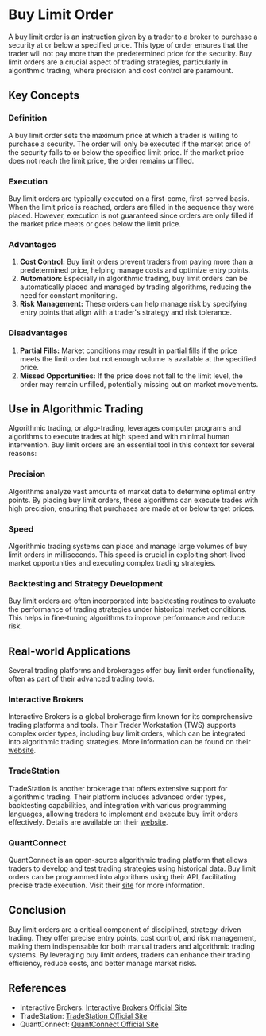 # Buy Limit Order

A buy limit order is an instruction given by a trader to a broker to purchase a security at or below a specified price. This type of order ensures that the trader will not pay more than the predetermined price for the security. Buy limit orders are a crucial aspect of trading strategies, particularly in algorithmic trading, where precision and cost control are paramount.

## Key Concepts

### Definition

A buy limit order sets the maximum price at which a trader is willing to purchase a security. The order will only be executed if the market price of the security falls to or below the specified limit price. If the market price does not reach the limit price, the order remains unfilled.

### Execution

Buy limit orders are typically executed on a first-come, first-served basis. When the limit price is reached, orders are filled in the sequence they were placed. However, execution is not guaranteed since orders are only filled if the market price meets or goes below the limit price.

### Advantages

1. **Cost Control:** Buy limit orders prevent traders from paying more than a predetermined price, helping manage costs and optimize entry points.
2. **Automation:** Especially in algorithmic trading, buy limit orders can be automatically placed and managed by trading algorithms, reducing the need for constant monitoring.
3. **Risk Management:** These orders can help manage risk by specifying entry points that align with a trader's strategy and risk tolerance.

### Disadvantages

1. **Partial Fills:** Market conditions may result in partial fills if the price meets the limit order but not enough volume is available at the specified price.
2. **Missed Opportunities:** If the price does not fall to the limit level, the order may remain unfilled, potentially missing out on market movements.

## Use in Algorithmic Trading

Algorithmic trading, or algo-trading, leverages computer programs and algorithms to execute trades at high speed and with minimal human intervention. Buy limit orders are an essential tool in this context for several reasons:

### Precision

Algorithms analyze vast amounts of market data to determine optimal entry points. By placing buy limit orders, these algorithms can execute trades with high precision, ensuring that purchases are made at or below target prices.

### Speed

Algorithmic trading systems can place and manage large volumes of buy limit orders in milliseconds. This speed is crucial in exploiting short-lived market opportunities and executing complex trading strategies.

### Backtesting and Strategy Development

Buy limit orders are often incorporated into backtesting routines to evaluate the performance of trading strategies under historical market conditions. This helps in fine-tuning algorithms to improve performance and reduce risk.

## Real-world Applications

Several trading platforms and brokerages offer buy limit order functionality, often as part of their advanced trading tools.

### Interactive Brokers

Interactive Brokers is a global brokerage firm known for its comprehensive trading platforms and tools. Their Trader Workstation (TWS) supports complex order types, including buy limit orders, which can be integrated into algorithmic trading strategies. More information can be found on their [website](https://www.interactivebrokers.com).

### TradeStation

TradeStation is another brokerage that offers extensive support for algorithmic trading. Their platform includes advanced order types, backtesting capabilities, and integration with various programming languages, allowing traders to implement and execute buy limit orders effectively. Details are available on their [website](https://www.tradestation.com).

### QuantConnect

QuantConnect is an open-source algorithmic trading platform that allows traders to develop and test trading strategies using historical data. Buy limit orders can be programmed into algorithms using their API, facilitating precise trade execution. Visit their [site](https://www.quantconnect.com) for more information.

## Conclusion

Buy limit orders are a critical component of disciplined, strategy-driven trading. They offer precise entry points, cost control, and risk management, making them indispensable for both manual traders and algorithmic trading systems. By leveraging buy limit orders, traders can enhance their trading efficiency, reduce costs, and better manage market risks.

## References

- Interactive Brokers: [Interactive Brokers Official Site](https://www.interactivebrokers.com)
- TradeStation: [TradeStation Official Site](https://www.tradestation.com)
- QuantConnect: [QuantConnect Official Site](https://www.quantconnect.com)
